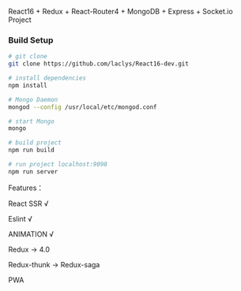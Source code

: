 React16 + Redux + React-Router4 + MongoDB + Express + Socket.io Project

### Build Setup

```bash
# git clone
git clone https://github.com/laclys/React16-dev.git

# install dependencies
npm install

# Mongo Daemon
mongod --config /usr/local/etc/mongod.conf

# start Mongo
mongo

# build project
npm run build

# run project localhost:9098
npm run server

```

Features：

React SSR √

Eslint √

ANIMATION √

Redux -> 4.0

Redux-thunk -> Redux-saga

PWA
